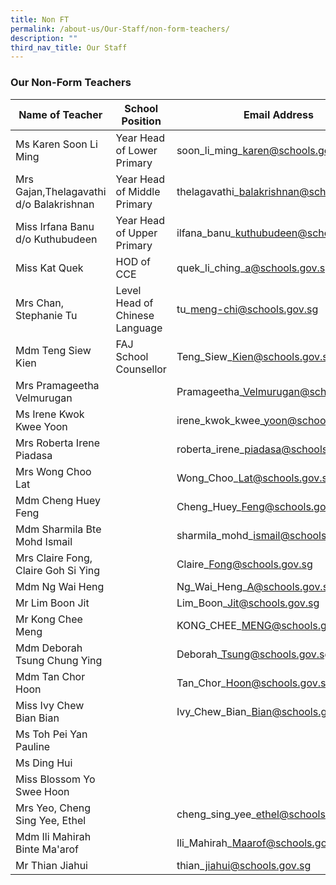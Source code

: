 ```yaml
---
title: Non FT
permalink: /about-us/Our-Staff/non-form-teachers/
description: ""
third_nav_title: Our Staff
---
```

### **Our Non-Form Teachers**

| Name of Teacher | School Position | Email Address |
| -------- | -------- | -------- |
| Ms Karen Soon Li Ming | Year Head of Lower Primary| soon\_li\_ming\_karen@schools.gov.sg | 
|Mrs Gajan,Thelagavathi d/o Balakrishnan| Year Head of Middle Primary | thelagavathi\_balakrishnan@schools.gov.sg |
|Miss Irfana Banu d/o Kuthubudeen | Year Head of Upper Primary | ilfana\_banu\_kuthubudeen@schools.gov.sg
|Miss Kat Quek| HOD of CCE | quek\_li\_ching\_a@schools.gov.sg |
| Mrs Chan, Stephanie Tu | Level Head of Chinese Language | tu\_meng-chi@schools.gov.sg | 
| Mdm Teng Siew Kien | FAJ School Counsellor | Teng\_Siew\_Kien@schools.gov.sg | 
|Mrs Pramageetha Velmurugan| | Pramageetha\_Velmurugan@schools.gov.sg | 
| Ms Irene Kwok Kwee Yoon |  | irene\_kwok\_kwee\_yoon@schools.gov.sg | 
| Mrs Roberta Irene Piadasa | | roberta\_irene\_piadasa@schools.gov.sg | 
| Mrs Wong Choo Lat || Wong\_Choo\_Lat@schools.gov.sg |
| Mdm Cheng Huey Feng |  | Cheng\_Huey\_Feng@schools.gov.sg |
| Mdm Sharmila Bte Mohd Ismail | | sharmila\_mohd\_ismail@schools.gov.sg | 
| Mrs Claire Fong, Claire Goh Si Ying | |Claire\_Fong@schools.gov.sg |
| Mdm Ng Wai Heng |  | Ng\_Wai\_Heng\_A@schools.gov.sg | 
| Mr Lim Boon Jit | | Lim\_Boon\_Jit@schools.gov.sg |
| Mr Kong Chee Meng | | KONG\_CHEE\_MENG@schools.gov.sg | 
| Mdm Deborah Tsung Chung Ying | | Deborah\_Tsung@schools.gov.sg | 
| Mdm Tan Chor Hoon | | Tan\_Chor\_Hoon@schools.gov.sg | 
|Miss Ivy Chew Bian Bian | | Ivy\_Chew\_Bian\_Bian@schools.gov.sg |
| Ms Toh Pei Yan Pauline | | 
| Ms Ding Hui |  | 
|Miss Blossom Yo Swee Hoon| 
| Mrs Yeo, Cheng Sing Yee, Ethel |  | cheng\_sing\_yee\_ethel@schools.gov.sg |
| Mdm Ili Mahirah Binte Ma'arof |   | Ili\_Mahirah\_Maarof@schools.gov.sg | 
| Mr Thian Jiahui |  | thian\_jiahui@schools.gov.sg |